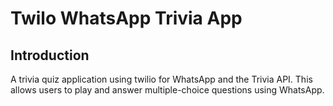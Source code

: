 # Twilo WhatsApp Trivia App

## Introduction

A trivia quiz application using twilio for WhatsApp and the Trivia API. This allows users to play and answer multiple-choice questions using WhatsApp.

